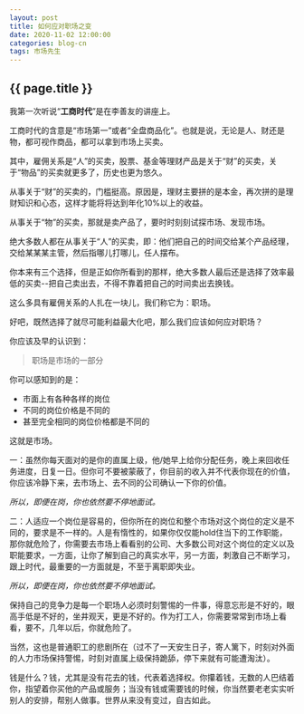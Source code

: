 ```yaml
---
layout: post
title: 如何应对职场之变
date: 2020-11-02 12:00:00
categories: blog-cn
tags: 市场先生
--- 
```


<h2>{{ page.title }}</h2>

我第一次听说“**工商时代**”是在李善友的讲座上。

工商时代的含意是“市场第一”或者“全盘商品化”。也就是说，无论是人、财还是物，都可视作商品，都可以拿到市场上买卖。

其中，雇佣关系是“人”的买卖，股票、基金等理财产品是关于“财”的买卖，关于“物品”的买卖就更多了，历史也更为悠久。

从事关于“财”的买卖的，门槛挺高。原因是，理财主要拼的是本金，再次拼的是理财知识和心态，这样才能将将达到年化10%以上的收益。

从事关于“物”的买卖，那就是卖产品了，要时时刻刻试探市场、发现市场。

绝大多数人都在从事关于“人”的买卖，即：他们把自己的时间交给某个产品经理，交给某某某主管，然后指哪儿打哪儿，任人摆布。

你本来有三个选择，但是正如你所看到的那样，绝大多数人最后还是选择了效率最低的买卖--把自己卖出去，不得不靠着把自己的时间卖出去换钱。

这么多具有雇佣关系的人扎在一块儿，我们称它为：职场。

好吧，既然选择了就尽可能利益最大化吧，那么我们应该如何应对职场？

你应该及早的认识到：

> 职场是市场的一部分

你可以感知到的是：

* 市面上有各种各样的岗位
* 不同的岗位价格是不同的
* 甚至完全相同的岗位价格都是不同的

这就是市场。

一：虽然你每天面对的是你的直属上级，他/她早上给你分配任务，晚上来回收任务进度，日复一日。但你可不要被蒙蔽了，你目前的收入并不代表你现在的价值，你应该冷静下来，去市场上、去不同的公司确认一下你的价值。

_所以，即便在岗，你也依然要不停地面试。_

二：人适应一个岗位是容易的，但你所在的岗位和整个市场对这个岗位的定义是不同的，要求是不一样的。人是有惰性的，如果你仅仅能hold住当下的工作职能，那你就危险了，你需要去市场上看看别的公司、大多数公司对这个岗位的定义以及职能要求，一方面，让你了解到自己的真实水平，另一方面，刺激自己不断学习，跟上时代，最重要的一方面就是，不至于离职即失业。

_所以，即便在岗，你也依然要不停地面试。_

保持自己的竞争力是每一个职场人必须时刻警惕的一件事，得意忘形是不好的，眼高手低是不好的，坐井观天，更是不好的。作为打工人，你需要常常到市场上看看，要不，几年以后，你就危险了。

当然，这也是普通职工的悲剧所在（过不了一天安生日子，寄人篱下，时刻对外面的人力市场保持警惕，时刻对直属上级保持跪舔，停下来就有可能遭淘汰）。

钱是什么？钱，尤其是没有花去的钱，代表着选择权。你攥着钱，无数的人巴结着你，指望着你买他的产品或服务；当没有钱或需要钱的时候，你当然要老老实实听别人的安排，帮别人做事。世界从来没有变过，自古如此。
